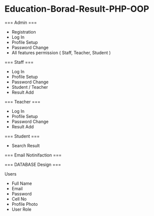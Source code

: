 # Education-Borad-Result-PHP-OOP

=== Admin ===
- Registration 
- Log In
- Profile Setup 
- Password Change 
- All features permission ( Staff, Teacher, Student )

=== Staff ===
- Log In
- Profile Setup 
- Password Change 
- Student / Teacher 
- Result Add 


=== Teacher  ===
- Log In
- Profile Setup 
- Password Change 
- Result Add


=== Student  ===
- Search Result 

=== Email Notinifaction ===




=== DATABASE Design ===

Users 
- Full Name 
- Email 
- Password
- Cell No
- Profile Photo  
- User Role 
